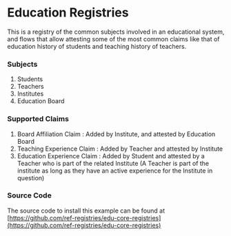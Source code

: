 # Education Registries

This is a registry of the common subjects involved in an educational system, and flows that allow attesting some of the most common claims like that of education history of students and teaching history of teachers.

### Subjects

1. Students
2. Teachers
3. Institutes
4. Education Board

### Supported Claims

1. Board Affiliation Claim : Added by Institute, and attested by Education Board
2. Teaching Experience Claim : Added by Teacher and attested by Institute
3. Education Experience Claim : Added by Student and attested by a Teacher who is part of the related Institute \(A Teacher is part of the institute as long as they have an active experience for the Institute in question\)

### Source Code

The source code to install this example can be found at [https://github.com/ref-registries/edu-core-registries](https://github.com/ref-registries/edu-core-registries)

